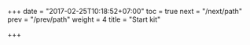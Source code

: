 +++
date = "2017-02-25T10:18:52+07:00"
toc = true
next = "/next/path"
prev = "/prev/path"
weight = 4
title = "Start kit"

+++
